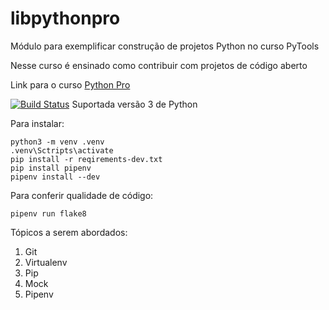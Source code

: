 # libpythonpro
Módulo para exemplificar construção de projetos Python no curso PyTools

Nesse curso é ensinado como contribuir com projetos de código aberto

Link para o curso [Python Pro](https://www.python.pro.br/)

[![Build Status](https://app.travis-ci.com/Rawston/libpythonpro.svg?branch=master)](https://app.travis-ci.com/Rawston/libpythonpro)
Suportada versão 3 de Python

Para instalar:

```console
python3 -m venv .venv
.venv\Sctripts\activate
pip install -r reqirements-dev.txt
pip install pipenv
pipenv install --dev
```

Para conferir qualidade de código:

```console
pipenv run flake8
```

Tópicos a serem abordados:
 1. Git
 2. Virtualenv
 3. Pip
 4. Mock
 5. Pipenv
 